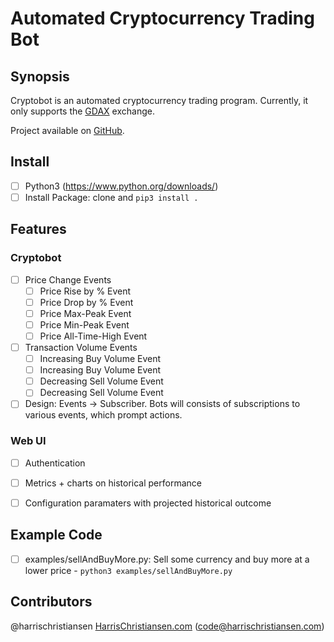 # Automated Cryptocurrency Trading Bot

## Synopsis

Cryptobot is an automated cryptocurrency trading program. Currently, it only supports the [GDAX](https://www.gdax.com/) exchange.  

Project available on [GitHub](https://github.com/harrischristiansen/cryptobot).  

## Install

- [ ] Python3 (https://www.python.org/downloads/)
- [ ] Install Package: clone and `pip3 install .`

## Features

### Cryptobot
- [ ] Price Change Events
	- [ ] Price Rise by % Event
	- [ ] Price Drop by % Event
	- [ ] Price Max-Peak Event
	- [ ] Price Min-Peak Event
	- [ ] Price All-Time-High Event
- [ ] Transaction Volume Events
	- [ ] Increasing Buy Volume Event
	- [ ] Increasing Buy Volume Event
	- [ ] Decreasing Sell Volume Event
	- [ ] Decreasing Sell Volume Event
- [ ] Design: Events -> Subscriber. Bots will consists of subscriptions to various events, which prompt actions.

### Web UI
- [ ] Authentication
- [ ] Metrics + charts on historical performance
- [ ] Configuration paramaters with projected historical outcome


## Example Code

- [ ] examples/sellAndBuyMore.py: Sell some currency and buy more at a lower price - `python3 examples/sellAndBuyMore.py`

## Contributors

@harrischristiansen [HarrisChristiansen.com](http://www.harrischristiansen.com) (code@harrischristiansen.com)  
